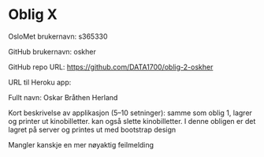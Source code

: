 # Oblig X

OsloMet brukernavn: s365330

GitHub brukernavn: oskher

GitHub repo URL: https://github.com/DATA1700/oblig-2-oskher

URL til Heroku app: 

Fullt navn: Oskar Bråthen Herland

Kort beskrivelse av applikasjon (5–10 setninger): 
samme som oblig 1, lagrer og printer ut kinobilletter. kan også slette kinobilletter. I denne obligen er det lagret på server og printes ut med bootstrap design

Mangler kanskje en mer nøyaktig feilmelding
